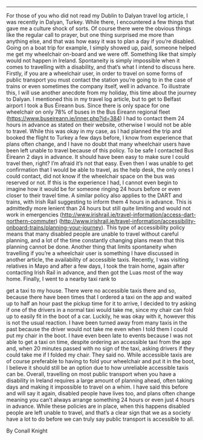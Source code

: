 
---

For those of you who did not read my Dublin to Dalyan travel log article, I was recently in
Dalyan, Turkey. While there, I encountered a few things that gave me a culture shock of sorts.
Of course there were the obvious things like the regular call to prayer, but one thing surprised
me more than anything else, and that was how easy it was to plan a day if you’re disabled.
Going on a boat trip for example, I simply showed up, paid, someone helped me get my
wheelchair on-board and we were off. Something like that simply would not happen in Ireland.
Spontaneity is simply impossible when it comes to travelling with a disability, and that’s what I
intend to discuss here.
Firstly, if you are a wheelchair user, in order to travel on some forms of public transport you
must contact the station you’re going to in the case of trains or even sometimes the company
itself, well in advance. To illustrate this, I will use another anecdote from my holiday, this time
about the journey to Dalyan. I mentioned this in my travel log article, but to get to Belfast
airport I took a Bus Éireann bus. Since there is only space for one wheelchair on only 78% of
buses in the Bus Éireann regional fleet (https://www.buseireann.ie/inner.php?id=384) I had to
contact them 24 hours in advance as stated on their website, otherwise I would not be able to
travel. While this was okay in my case, as I had planned the trip and booked the flight to Turkey
a few days before, I know from experience that plans often change, and I have no doubt that
many wheelchair users have been left unable to travel because of this policy. To be safe I
contacted Bus Éireann 2 days in advance. It should have been easy to make sure I could travel
then, right?
I’m afraid it’s not that easy.
Even then I was unable to get confirmation that I would be able to travel, as the help desk, the
only ones I could contact, did not know if the wheelchair space on the bus was reserved or not.
If this is the experience I had, I cannot even begin to imagine how it would be for someone
ringing 24 hours before or even closer to their travel time. A similar policy also applies to the
DART and trains, with Irish Rail suggesting to inform them 4 hours in advance. This is admittedly
more lenient than 24 hours but still quite limiting and would not work in emergencies
(http://www.irishrail.ie/travel-information/access-dart-northern-commuter)
(http://www.irishrail.ie/travel-information/accessibility-onboard-trains/planning-your-journey).
This type of accessibility policy means that many disabled people are unable to travel without
careful planning, and a lot of the time constantly changing plans mean that this planning cannot
be done.
Another thing that limits spontaneity when travelling if you’re a wheelchair user is something I
have discussed in another article, the availability of accessible taxis. Recently, I was visiting
relatives in Mayo and after a few days, I took the train home, again after contacting Irish Rail in
advance, and then got the Luas most of the way home. Finally, I went to a nearby taxi rank to

get a taxi to my house. There were no accessible taxis there and so, because there have been
times that I ordered a taxi on the app and waited up to half an hour past the pickup time for it
to arrive, I decided to try asking if one of the drivers in a normal taxi would take me, since my
chair can fold up to easily fit in the boot of a car. Luckily, he was okay with it, however this is
not the usual reaction. I have been turned away from many taxis in the past because the driver
would not take me even when I told them I could put my chair in the boot. I have even been
late to events because I was not able to get a taxi on time, despite ordering an accessible taxi
from the app and, when 20 minutes passed with no sign of the taxi, asking drivers if they could
take me if I folded my chair. They said no. While accessible taxis are of course preferable to
having to fold your wheelchair and put it in the boot, I believe it should still be an option due to
how unreliable accessible taxis can be.
Overall, travelling on most public transport when you have a disability in Ireland requires a
large amount of planning ahead, often taking days and making it impossible to travel on a
whim. I have said this before and will say it again, disabled people have lives too, and plans
often change meaning you can’t always arrange something 24 hours or even just 4 hours in
advance. While these policies are in place, when this happens disabled people are left unable to
travel, and that’s a clear sign that we as a society have a lot to do before we can truly say public
transport is accessible to all.

By Conall Knight 

